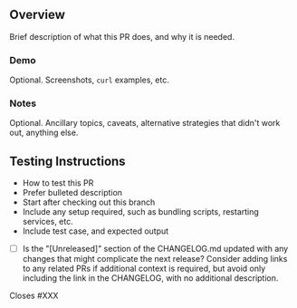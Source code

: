 ## Overview

Brief description of what this PR does, and why it is needed.

### Demo

Optional. Screenshots, `curl` examples, etc.

### Notes

Optional. Ancillary topics, caveats, alternative strategies that didn't work out, anything else.


## Testing Instructions

 * How to test this PR
 * Prefer bulleted description
 * Start after checking out this branch
 * Include any setup required, such as bundling scripts, restarting services, etc.
 * Include test case, and expected output

 - [ ] Is the "[Unreleased]" section of the CHANGELOG.md updated with any changes that might complicate the next release? Consider adding links to any related PRs if additional context is required, but avoid only including the link in the CHANGELOG, with no additional description.

Closes #XXX
